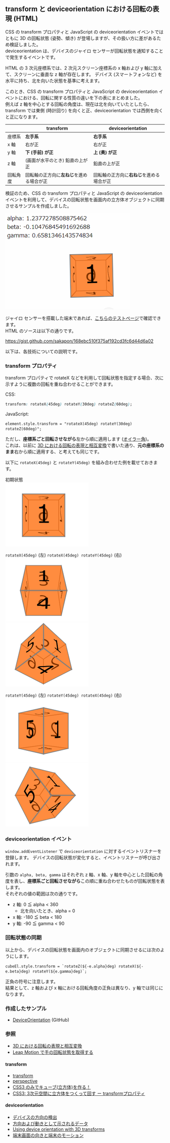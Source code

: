## transform と deviceorientation における回転の表現 (HTML)
CSS の transform プロパティと JavaScript の deviceorientation イベントではともに 3D の回転状態 (姿勢、傾き) が登場しますが、その扱い方に差があるため検証しました。  
deviceorientation は、デバイスのジャイロ センサーが回転状態を通知することで発生するイベントです。

HTML の 3 次元座標系では、2 次元スクリーン座標系の x 軸および y 軸に加えて、スクリーンに垂直な z 軸が存在します。
デバイス (スマートフォンなど) を水平に持ち、北を向いた状態を基準に考えます。

このとき、CSS の transform プロパティと JavaScript の deviceorientation イベントにおける、回転に関する性質の違いを下の表にまとめました。  
例えば z 軸を中心とする回転の角度は、現在は北を向いていたとしたら、transform では東側 (時計回り) を向くと正、deviceorientation では西側を向くと正になります。

| | transform | deviceorientation |
-|-|-
| 座標系 | **左手系** | **右手系** |
| x 軸 | 右が正 | 右が正 |
| y 軸 | **下 (手前) が正** | **上 (奥) が正** |
| z 軸 | (画面が水平のとき) 鉛直の上が正 | 鉛直の上が正 |
| 回転角度 | 回転軸の正方向に**左ねじ**を進める場合が正 | 回転軸の正方向に**右ねじ**を進める場合が正 |

検証のため、CSS の transform プロパティと JavaScript の deviceorientation イベントを利用して、デバイスの回転状態を画面内の立方体オブジェクトに同期させるサンプルを作成しました。

![](https://github.com/sakapon/JS-Test/blob/master/images/DeviceOrientation/DeviceOrientation.gif)

ジャイロ センサーを搭載した端末であれば、[こちらのテストページ](https://sakapon.github.io/JS-Test/DeviceOrientation/sync)で確認できます。  
HTML のソースは以下の通りです。

https://gist.github.com/sakapon/168ebc510f375af192cd3fc6d44d6a02

以下は、各技術についての説明です。

### transform プロパティ
transform プロパティで rotateX などを利用して回転状態を指定する場合、次に示すように複数の回転を重ね合わせることができます。

CSS:
```CSS
transform: rotateX(45deg) rotateY(30deg) rotateZ(60deg);
```

JavaScript:
```JS
element.style.transform = "rotateX(45deg) rotateY(30deg) rotateZ(60deg)";
```

ただし、**座標系ごと回転させながら**左から順に適用します ([オイラー角](https://t.co/4WbYGmDCfa))。  
これは、以前に [3D における回転の表現と相互変換](3D-Rotation-Conversion.md)で書いた通り、**元の座標系のまま**右から順に適用する、と考えても同じです。

以下に `rotateX(45deg)` と `rotateY(45deg)` を組み合わせた例を載せておきます。

初期状態  
![](https://github.com/sakapon/JS-Test/blob/master/images/DeviceOrientation/transform/rotate-0.png)

`rotateX(45deg)` (左) `rotateX(45deg) rotateY(45deg)` (右)  
![](https://github.com/sakapon/JS-Test/blob/master/images/DeviceOrientation/transform/rotate-x45.png)
![](https://github.com/sakapon/JS-Test/blob/master/images/DeviceOrientation/transform/rotate-x45-y45.png)

`rotateY(45deg)` (左) `rotateY(45deg) rotateX(45deg)` (右)  
![](https://github.com/sakapon/JS-Test/blob/master/images/DeviceOrientation/transform/rotate-y45.png)
![](https://github.com/sakapon/JS-Test/blob/master/images/DeviceOrientation/transform/rotate-y45-x45.png)

### deviceorientation イベント
`window.addEventListener` で `deviceorientation` に対するイベントリスナーを登録します。
デバイスの回転状態が変化すると、イベントリスナーが呼び出されます。

引数の `alpha, beta, gamma` はそれぞれ z 軸、x 軸、y 軸を中心とした回転の角度を表し、**座標系ごと回転させながら**この順に重ね合わせたものが回転状態を表します。  
それぞれの値の範囲は次の通りです。
- z 軸: 0 ≦ alpha < 360
  - 北を向いたとき、alpha = 0
- x 軸: -180 ≦ beta < 180
- y 軸: -90 ≦ gamma < 90

### 回転状態の同期
以上から、デバイスの回転状態を画面内のオブジェクトに同期させるには次のようにします。
```JS
cubeEl.style.transform = `rotateZ(${-e.alpha}deg) rotateX(${-e.beta}deg) rotateY(${e.gamma}deg)`;
```

正負の符号に注意します。  
結果として、z 軸および x 軸における回転角度の正負は異なり、y 軸では同じになります。

### 作成したサンプル
- [DeviceOrientation](https://github.com/sakapon/JS-Test/tree/master/DeviceOrientation) (GitHub)

### 参照
- [3D における回転の表現と相互変換](3D-Rotation-Conversion.md)
- [Leap Motion で手の回転状態を取得する](Leap-Hand-Rotation.md)

#### transform
- [transform](https://developer.mozilla.org/ja/docs/Web/CSS/transform)
- [perspective](https://developer.mozilla.org/ja/docs/Web/CSS/perspective)
- [CSS3 のみでキューブ(立方体)を作る！](https://cartman0.hatenablog.com/entry/2015/05/29/173343)
- [CSS3: 3次元空間に立方体をつくって回す ー transformプロパティ](http://www.fumiononaka.com/Business/html5/FN1404001.html)

#### deviceorientation
- [デバイスの方向の検出](https://developer.mozilla.org/ja/docs/Web/API/Detecting_device_orientation)
- [方向および動きとして示されるデータ](https://developer.mozilla.org/ja/docs/DOM/Orientation_and_motion_data_explained)
- [Using device orientation with 3D transforms](https://developer.mozilla.org/en-US/docs/Web/Guide/Events/Using_device_orientation_with_3D_transforms)
- [端末画面の向きと端末のモーション](https://developers.google.com/web/fundamentals/native-hardware/device-orientation/?hl=ja)
